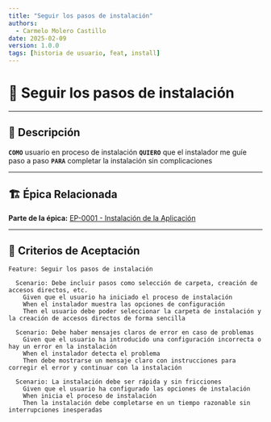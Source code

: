```yaml
---
title: "Seguir los pasos de instalación"
authors:
  - Carmelo Molero Castillo
date: 2025-02-09
version: 1.0.0
tags: [historia de usuario, feat, install]
---
```


# 📜 Seguir los pasos de instalación

---

## 📖 Descripción  
**`COMO`**  usuario en proceso de instalación
**`QUIERO`** que el instalador me guíe paso a paso
**`PARA`** completar la instalación sin complicaciones

---

## 🏗 **Épica Relacionada**  
**Parte de la épica:** [EP-0001 - Instalación de la Aplicación](../epic/EP-0001-instalacion.md)

---

## 🎯 **Criterios de Aceptación**  
```gherkin
Feature: Seguir los pasos de instalación

  Scenario: Debe incluir pasos como selección de carpeta, creación de accesos directos, etc.
    Given que el usuario ha iniciado el proceso de instalación
    When el instalador muestra las opciones de configuración
    Then el usuario debe poder seleccionar la carpeta de instalación y la creación de accesos directos de forma sencilla

  Scenario: Debe haber mensajes claros de error en caso de problemas
    Given que el usuario ha introducido una configuración incorrecta o hay un error en la instalación
    When el instalador detecta el problema
    Then debe mostrarse un mensaje claro con instrucciones para corregir el error y continuar con la instalación

  Scenario: La instalación debe ser rápida y sin fricciones
    Given que el usuario ha configurado las opciones de instalación
    When inicia el proceso de instalación
    Then la instalación debe completarse en un tiempo razonable sin interrupciones inesperadas
```